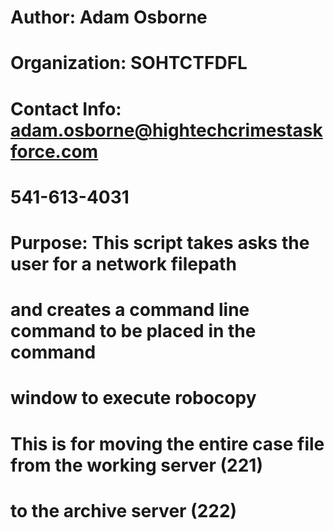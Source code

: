 #   Author:        Adam Osborne
#   Organization:  SOHTCTFDFL
#   Contact Info:  adam.osborne@hightechcrimestaskforce.com
#                  541-613-4031
#   Purpose:       This script takes asks the user for a network filepath 
#                  and creates a command line command to be placed in the command
#                  window to execute robocopy 
#                  This is for moving the entire case file from the working server (221)
#                  to the archive server (222)
#

